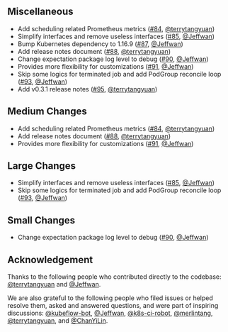 
## Miscellaneous

* Add scheduling related Prometheus metrics ([#84](https://github.com/kubeflow/common/pull/84), [@terrytangyuan](https://github.com/terrytangyuan))
* Simplify interfaces and remove useless interfaces ([#85](https://github.com/kubeflow/common/pull/85), [@Jeffwan](https://github.com/Jeffwan))
* Bump Kubernetes dependency to 1.16.9 ([#87](https://github.com/kubeflow/common/pull/87), [@Jeffwan](https://github.com/Jeffwan))
* Add release notes document ([#88](https://github.com/kubeflow/common/pull/88), [@terrytangyuan](https://github.com/terrytangyuan))
* Change expectation package log level to debug ([#90](https://github.com/kubeflow/common/pull/90), [@Jeffwan](https://github.com/Jeffwan))
* Provides more flexibility for customizations ([#91](https://github.com/kubeflow/common/pull/91), [@Jeffwan](https://github.com/Jeffwan))
* Skip some logics for terminated job and add PodGroup reconcile loop ([#93](https://github.com/kubeflow/common/pull/93), [@Jeffwan](https://github.com/Jeffwan))
* Add v0.3.1 release notes ([#95](https://github.com/kubeflow/common/pull/95), [@terrytangyuan](https://github.com/terrytangyuan))

## Medium Changes

* Add scheduling related Prometheus metrics ([#84](https://github.com/kubeflow/common/pull/84), [@terrytangyuan](https://github.com/terrytangyuan))
* Add release notes document ([#88](https://github.com/kubeflow/common/pull/88), [@terrytangyuan](https://github.com/terrytangyuan))
* Provides more flexibility for customizations ([#91](https://github.com/kubeflow/common/pull/91), [@Jeffwan](https://github.com/Jeffwan))

## Large Changes

* Simplify interfaces and remove useless interfaces ([#85](https://github.com/kubeflow/common/pull/85), [@Jeffwan](https://github.com/Jeffwan))
* Skip some logics for terminated job and add PodGroup reconcile loop ([#93](https://github.com/kubeflow/common/pull/93), [@Jeffwan](https://github.com/Jeffwan))

## Small Changes

* Change expectation package log level to debug ([#90](https://github.com/kubeflow/common/pull/90), [@Jeffwan](https://github.com/Jeffwan))

## Acknowledgement

Thanks to the following people who contributed directly to the codebase: [@terrytangyuan](https://github.com/terrytangyuan) and [@Jeffwan](https://github.com/Jeffwan). 

We are also grateful to the following people who filed issues or helped resolve them, asked and answered questions, and were part of inspiring discussions: [@kubeflow-bot](https://github.com/kubeflow-bot), [@Jeffwan](https://github.com/Jeffwan), [@k8s-ci-robot](https://github.com/k8s-ci-robot), [@merlintang](https://github.com/merlintang), [@terrytangyuan](https://github.com/terrytangyuan), and [@ChanYiLin](https://github.com/ChanYiLin).
